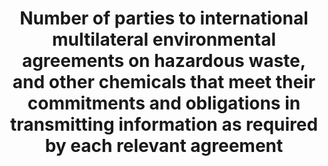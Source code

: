 ---
actual_indicator_available: 'Submitted U.S. reports under the Montreal Protocol. Note:
  of the other four MEAs covered under this indicator, the United States is not Party
  to three (Basel Rotterdam, and Stockholm Conventions) and the Minamata Convention
  had not yet entered into force during this reporting period).'
actual_indicator_available_description: Reporting forms submitted to the Montreal
  Protocol Secretariat.
comments_and_limitations: This indicator is not a typical statistical indicator as
  it tracks whether reporting was done rather than the content of the reports.
computation_units: Yes/No
data_non_statistical: false
date_metadata_updated: February, 2018
date_of_national_source_publication: N/A
disaggregation_categories: By multilateral environmental agreement (MEA).
disaggregation_geography: Country
goal_meta_link: http://unstats.un.org/sdgs/files/metadata-compilation/Metadata-Goal-12.pdf
graph: binary
graph_title: Is the US in compliance with the Montreal Protocol ?
graph_type: line
has_metadata: false
indicator: 12.4.1
indicator_name: Number of parties to international multilateral environmental agreements
  on hazardous waste, and other chemicals that meet their commitments and obligations
  in transmitting information as required by each relevant agreement
indicator_sort_order: 12-04-01
indicator_variable: compliance
international_and_national_references: "The Implementation Committee of the Montreal\
  \ Protocol tracks Parties\u2019 compliance with reporting obligations."
layout: indicator
method_of_computation: Country score is calculated per the formula described in the
  indicator 12.4.1 metadata.
national_geographical_coverage: United States
periodicity: Annual
permalink: /12-4-1/
published: true
reporting_status: complete
scheduled_update_by_SDG_team: December, 2020
scheduled_update_by_national_source: N/A
sdg_goal: 12
source_active_1: true
source_agency_staff_email_1: clarkad@state.gov
source_agency_staff_name_1: Department of State ANDREW CLARK
source_agency_survey_dataset_1: DOS/OES/EQT
source_notes_1: null
source_organisation_1: DOS/OES/EQT
source_title_1: null
source_url_1: https://www.epa.gov/ozone-layer-protection/international-actions-montreal-protocol-substances-deplete-ozone-layer
target: By 2020, achieve the environmentally sound management of chemicals and all
  wastes throughout their life cycle, in accordance with agreed international frameworks,
  and significantly reduce their release to air, water and soil in order to minimize
  their adverse impacts on human health and the environment.
target_id: '12.4'
time_period: 2000-2017
title: Number of parties to international multilateral environmental agreements on
  hazardous waste, and other chemicals that meet their commitments and obligations
  in transmitting information as required by each relevant agreement
un_custodial_agency: UNEP
un_designated_tier: '1'
us_method_of_computation: "As provided in the indicator metadata:  \U0001D447\U0001D45F\
  \U0001D44E\U0001D45B\U0001D460\U0001D45A\U0001D456\U0001D460\U0001D460\U0001D456\
  \U0001D45C\U0001D45B \U0001D445\U0001D44E\U0001D461\U0001D452 = (\U0001D44E\U0001D450\
  \U0001D460 + \U0001D44F\U0001D450\U0001D460 + \U0001D450\U0001D450\U0001D460 + \U0001D451\
  \U0001D450\U0001D460 + \U0001D452\U0001D450\U0001D460) \U0001D441. \U0001D45C\U0001D453\
  \ \U0001D436\U0001D45C\U0001D45B\U0001D463\U0001D452\U0001D45B\U0001D461\U0001D456\
  \U0001D45C\U0001D45B\U0001D460 \u2217 100"
variable_description: null
variable_notes: null
---